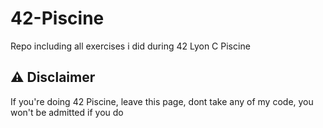 # 42-Piscine

Repo including all exercises i did during 42 Lyon C Piscine

## ⚠️ Disclaimer

If you're doing 42 Piscine, leave this page, dont take any of my code, you won't be admitted if you do
